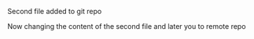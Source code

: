 Second file added to git repo

Now changing the content of the second file and later you to remote repo